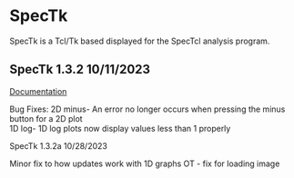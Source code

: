 # SpecTk
SpecTk is a Tcl/Tk based displayed for the SpecTcl analysis program.

SpecTk 1.3.2 10/11/2023
----------------------------------------------------------------------
[Documentation](https://docs.google.com/presentation/d/1o-HqA8wSc4IL27_lxXwigTyHN7cj0XsWjW2R6J8M8R4/edit?usp=sharing)

Bug Fixes:
2D minus- An error no longer occurs when pressing the minus button for a 2D plot  
1D log- 1D log plots now display values less than 1 properly  

SpecTk 1.3.2a 10/28/2023

Minor fix to how updates work with 1D graphs
OT - fix for loading image
